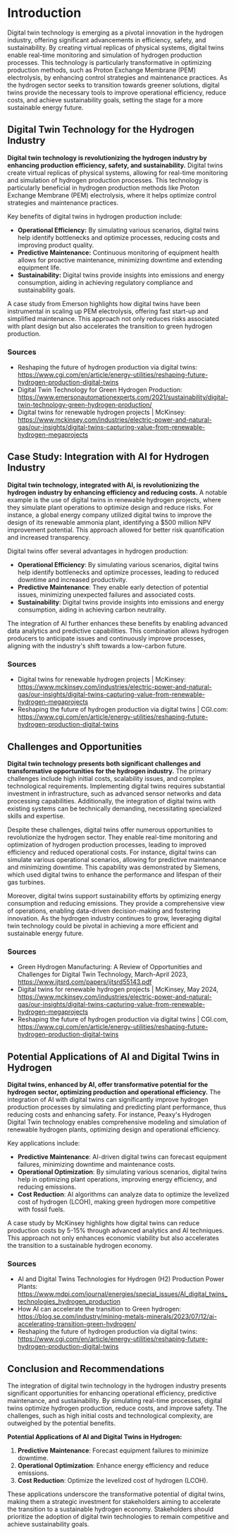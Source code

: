 # Introduction

Digital twin technology is emerging as a pivotal innovation in the hydrogen industry, offering significant advancements in efficiency, safety, and sustainability. By creating virtual replicas of physical systems, digital twins enable real-time monitoring and simulation of hydrogen production processes. This technology is particularly transformative in optimizing production methods, such as Proton Exchange Membrane (PEM) electrolysis, by enhancing control strategies and maintenance practices. As the hydrogen sector seeks to transition towards greener solutions, digital twins provide the necessary tools to improve operational efficiency, reduce costs, and achieve sustainability goals, setting the stage for a more sustainable energy future.

## Digital Twin Technology for the Hydrogen Industry

**Digital twin technology is revolutionizing the hydrogen industry by enhancing production efficiency, safety, and sustainability.** Digital twins create virtual replicas of physical systems, allowing for real-time monitoring and simulation of hydrogen production processes. This technology is particularly beneficial in hydrogen production methods like Proton Exchange Membrane (PEM) electrolysis, where it helps optimize control strategies and maintenance practices.

Key benefits of digital twins in hydrogen production include:

- **Operational Efficiency:** By simulating various scenarios, digital twins help identify bottlenecks and optimize processes, reducing costs and improving product quality.
- **Predictive Maintenance:** Continuous monitoring of equipment health allows for proactive maintenance, minimizing downtime and extending equipment life.
- **Sustainability:** Digital twins provide insights into emissions and energy consumption, aiding in achieving regulatory compliance and sustainability goals.

A case study from Emerson highlights how digital twins have been instrumental in scaling up PEM electrolysis, offering fast start-up and simplified maintenance. This approach not only reduces risks associated with plant design but also accelerates the transition to green hydrogen production.

### Sources
- Reshaping the future of hydrogen production via digital twins: https://www.cgi.com/en/article/energy-utilities/reshaping-future-hydrogen-production-digital-twins
- Digital Twin Technology for Green Hydrogen Production: https://www.emersonautomationexperts.com/2021/sustainability/digital-twin-technology-green-hydrogen-production/
- Digital twins for renewable hydrogen projects | McKinsey: https://www.mckinsey.com/industries/electric-power-and-natural-gas/our-insights/digital-twins-capturing-value-from-renewable-hydrogen-megaprojects

## Case Study: Integration with AI for Hydrogen Industry

**Digital twin technology, integrated with AI, is revolutionizing the hydrogen industry by enhancing efficiency and reducing costs.** A notable example is the use of digital twins in renewable hydrogen projects, where they simulate plant operations to optimize design and reduce risks. For instance, a global energy company utilized digital twins to improve the design of its renewable ammonia plant, identifying a $500 million NPV improvement potential. This approach allowed for better risk quantification and increased transparency.

Digital twins offer several advantages in hydrogen production:

- **Operational Efficiency**: By simulating various scenarios, digital twins help identify bottlenecks and optimize processes, leading to reduced downtime and increased productivity.
- **Predictive Maintenance**: They enable early detection of potential issues, minimizing unexpected failures and associated costs.
- **Sustainability**: Digital twins provide insights into emissions and energy consumption, aiding in achieving carbon neutrality.

The integration of AI further enhances these benefits by enabling advanced data analytics and predictive capabilities. This combination allows hydrogen producers to anticipate issues and continuously improve processes, aligning with the industry's shift towards a low-carbon future.

### Sources
- Digital twins for renewable hydrogen projects | McKinsey: https://www.mckinsey.com/industries/electric-power-and-natural-gas/our-insights/digital-twins-capturing-value-from-renewable-hydrogen-megaprojects
- Reshaping the future of hydrogen production via digital twins | CGI.com: https://www.cgi.com/en/article/energy-utilities/reshaping-future-hydrogen-production-digital-twins

## Challenges and Opportunities

**Digital twin technology presents both significant challenges and transformative opportunities for the hydrogen industry.** The primary challenges include high initial costs, scalability issues, and complex technological requirements. Implementing digital twins requires substantial investment in infrastructure, such as advanced sensor networks and data processing capabilities. Additionally, the integration of digital twins with existing systems can be technically demanding, necessitating specialized skills and expertise.

Despite these challenges, digital twins offer numerous opportunities to revolutionize the hydrogen sector. They enable real-time monitoring and optimization of hydrogen production processes, leading to improved efficiency and reduced operational costs. For instance, digital twins can simulate various operational scenarios, allowing for predictive maintenance and minimizing downtime. This capability was demonstrated by Siemens, which used digital twins to enhance the performance and lifespan of their gas turbines.

Moreover, digital twins support sustainability efforts by optimizing energy consumption and reducing emissions. They provide a comprehensive view of operations, enabling data-driven decision-making and fostering innovation. As the hydrogen industry continues to grow, leveraging digital twin technology could be pivotal in achieving a more efficient and sustainable energy future.

### Sources
- Green Hydrogen Manufacturing: A Review of Opportunities and Challenges for Digital Twin Technology, March-April 2023, https://www.ijtsrd.com/papers/ijtsrd55143.pdf
- Digital twins for renewable hydrogen projects | McKinsey, May 2024, https://www.mckinsey.com/industries/electric-power-and-natural-gas/our-insights/digital-twins-capturing-value-from-renewable-hydrogen-megaprojects
- Reshaping the future of hydrogen production via digital twins | CGI.com, https://www.cgi.com/en/article/energy-utilities/reshaping-future-hydrogen-production-digital-twins

## Potential Applications of AI and Digital Twins in Hydrogen

**Digital twins, enhanced by AI, offer transformative potential for the hydrogen sector, optimizing production and operational efficiency.** The integration of AI with digital twins can significantly improve hydrogen production processes by simulating and predicting plant performance, thus reducing costs and enhancing safety. For instance, Peaxy's Hydrogen Digital Twin technology enables comprehensive modeling and simulation of renewable hydrogen plants, optimizing design and operational efficiency.

Key applications include:

- **Predictive Maintenance**: AI-driven digital twins can forecast equipment failures, minimizing downtime and maintenance costs.
- **Operational Optimization**: By simulating various scenarios, digital twins help in optimizing plant operations, improving energy efficiency, and reducing emissions.
- **Cost Reduction**: AI algorithms can analyze data to optimize the levelized cost of hydrogen (LCOH), making green hydrogen more competitive with fossil fuels.

A case study by McKinsey highlights how digital twins can reduce production costs by 5-15% through advanced analytics and AI techniques. This approach not only enhances economic viability but also accelerates the transition to a sustainable hydrogen economy.

### Sources
- AI and Digital Twins Technologies for Hydrogen (H2) Production Power Plants: https://www.mdpi.com/journal/energies/special_issues/AI_digital_twins_technologies_hydrogen_production
- How AI can accelerate the transition to Green hydrogen: https://blog.se.com/industry/mining-metals-minerals/2023/07/12/ai-accelerating-transition-green-hydrogen/
- Reshaping the future of hydrogen production via digital twins: https://www.cgi.com/en/article/energy-utilities/reshaping-future-hydrogen-production-digital-twins

## Conclusion and Recommendations

The integration of digital twin technology in the hydrogen industry presents significant opportunities for enhancing operational efficiency, predictive maintenance, and sustainability. By simulating real-time processes, digital twins optimize hydrogen production, reduce costs, and improve safety. The challenges, such as high initial costs and technological complexity, are outweighed by the potential benefits.

**Potential Applications of AI and Digital Twins in Hydrogen:**

1. **Predictive Maintenance**: Forecast equipment failures to minimize downtime.
2. **Operational Optimization**: Enhance energy efficiency and reduce emissions.
3. **Cost Reduction**: Optimize the levelized cost of hydrogen (LCOH).

These applications underscore the transformative potential of digital twins, making them a strategic investment for stakeholders aiming to accelerate the transition to a sustainable hydrogen economy. Stakeholders should prioritize the adoption of digital twin technologies to remain competitive and achieve sustainability goals. 
